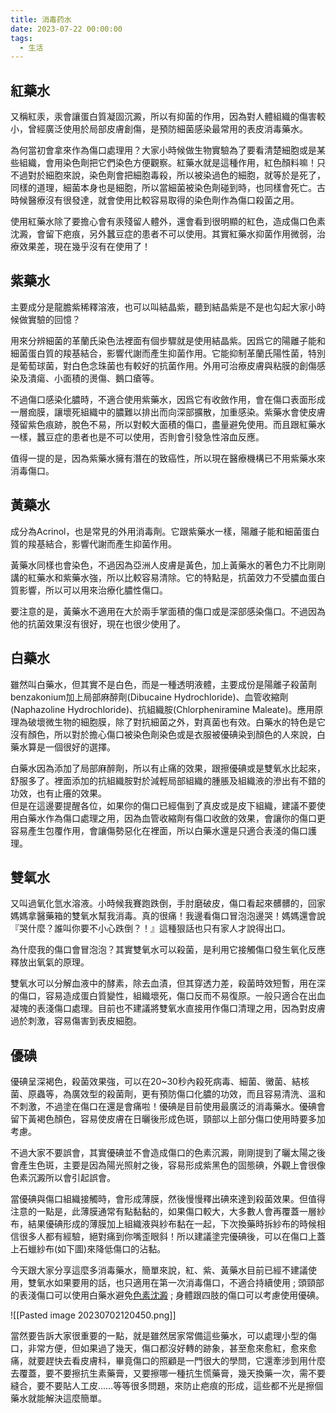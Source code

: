 ```yaml
---
title: 消毒药水
date: 2023-07-22 00:00:00
tags:
  - 生活
---
```



## 紅藥水

又稱紅汞，汞會讓蛋白質凝固沉澱，所以有抑菌的作用，因為對人體組織的傷害較小，曾經廣泛使用於局部皮膚創傷，是預防細菌感染最常用的表皮消毒藥水。

為何當初會拿來作為傷口處理用？大家小時候做生物實驗為了要看清楚細胞或是某些組織，會用染色劑把它們染色方便觀察。紅藥水就是這種作用，紅色顏料嘛！只不過對於細胞來說，染色劑會把細胞毒殺，所以被染過色的細胞，就等於是死了，同樣的道理，細菌本身也是細胞，所以當細菌被染色劑碰到時，也同樣會死亡。古時候醫療沒有很發達，就會使用比較容易取得的染色劑作為傷口殺菌之用。
 <!--more-->
使用紅藥水除了要擔心會有汞殘留人體外，還會看到很明顯的紅色，造成傷口色素沈澱，會留下疤痕，另外蠶豆症的患者不可以使用。其實紅藥水抑菌作用微弱，治療效果差，現在幾乎沒有在使用了！

## 紫藥水

主要成分是龍膽紫稀釋溶液，也可以叫結晶紫，聽到結晶紫是不是也勾起大家小時候做實驗的回憶？


用來分辨細菌的革蘭氏染色法裡面有個步驟就是使用結晶紫。因爲它的陽離子能和細菌蛋白質的羧基結合，影響代謝而產生抑菌作用。它能抑制革蘭氏陽性菌，特別是葡萄球菌，對白色念珠菌也有較好的抗菌作用。外用可治療皮膚與粘膜的創傷感染及潰瘍、小面積的燙傷、鵝口瘡等。

不過傷口感染化膿時，不適合使用紫藥水，因爲它有收斂作用，會在傷口表面形成一層痂膜，讓壞死組織中的膿難以排出而向深部擴散，加重感染。紫藥水會使皮膚殘留紫色痕跡，脫色不易，所以對較大面積的傷口，盡量避免使用。而且跟紅藥水一樣，蠶豆症的患者也是不可以使用，否則會引發急性溶血反應。

值得一提的是，因為紫藥水擁有潛在的致癌性，所以現在醫療機構已不用紫藥水來消毒傷口。

## 黃藥水

成分為Acrinol，也是常見的外用消毒劑。它跟紫藥水一樣，陽離子能和細菌蛋白質的羧基結合，影響代謝而產生抑菌作用。

黃藥水同樣也會染色，不過因為亞洲人皮膚是黃色，加上黃藥水的著色力不比剛剛講的紅藥水和紫藥水強，所以比較容易清除。它的特點是，抗菌效力不受膿血蛋白質影響，所以可以用來治療化膿性傷口。

要注意的是，黃藥水不適用在大於兩手掌面積的傷口或是深部感染傷口。不過因為他的抗菌效果沒有很好，現在也很少使用了。

## 白藥水

雖然叫白藥水，但其實不是白色，而是一種透明液體，主要成份是陽離子殺菌劑benzakonium加上局部麻醉劑(Dibucaine Hydrochloride)、血管收縮劑(Naphazoline Hydrochloride)、抗組織胺(Chlorpheniramine Maleate)。應用原理為破壞微生物的細胞膜，除了對抗細菌之外，對真菌也有效。白藥水的特色是它沒有顏色，所以對於擔心傷口被染色劑染色或是衣服被優碘染到顏色的人來說，白藥水算是一個很好的選擇。

白藥水因為添加了局部麻醉劑，所以有止痛的效果，跟擦優碘或是雙氧水比起來，舒服多了。裡面添加的抗組織胺對於減輕局部組織的腫脹及組織液的滲出有不錯的功效，也有止癢的效果。  
但是在這邊要提醒各位，如果你的傷口已經傷到了真皮或是皮下組織，建議不要使用白藥水作為傷口處理之用，因為血管收縮劑有傷口收斂的效果，會讓你的傷口更容易產生包覆作用，會讓傷勢惡化在裡面，所以白藥水還是只適合表淺的傷口護理。

## 雙氧水

又叫過氧化氫水溶液。小時候我賽跑跌倒，手肘磨破皮，傷口看起來髒髒的，回家媽媽拿醫藥箱的雙氧水幫我消毒。真的很痛！我邊看傷口冒泡泡邊哭！媽媽還會說『哭什麼？誰叫你要不小心跌倒？！』這種狠話也只有家人才說得出口。

為什麼我的傷口會冒泡泡？其實雙氧水可以殺菌，是利用它接觸傷口發生氧化反應釋放出氧氣的原理。

雙氧水可以分解血液中的酵素，除去血漬，但其穿透力差，殺菌時效短暫，用在深的傷口，容易造成蛋白質變性，組織壞死，傷口反而不易復原。一般只適合在出血凝塊的表淺傷口處理。目前也不建議將雙氧水直接用作傷口清理之用，因為對皮膚過於刺激，容易傷害到表皮細胞。

## 優碘

優碘呈深褐色，殺菌效果強，可以在20~30秒內殺死病毒、細菌、黴菌、結核菌、原蟲等，為廣效型的殺菌劑，更有預防傷口化膿的功效，而且容易清洗、溫和不刺激，不過塗在傷口在還是會痛啦！優碘是目前使用最廣泛的消毒藥水。優碘會留下黃褐色顏色，容易使皮膚在日曬後形成色斑，頸部以上部分傷口使用時要多加考慮。

不過大家不要誤會，其實優碘並不會造成傷口的色素沉澱，剛剛提到了曬太陽之後會產生色斑，主要是因為陽光照射之後，容易形成紫黑色的固態碘，外觀上會很像色素沉澱所以會引起誤會。

當優碘與傷口組織接觸時，會形成薄膜，然後慢慢釋出碘來達到殺菌效果。但值得注意的一點是，此薄膜通常有點黏黏的，如果傷口較大，大多數人會再覆蓋一層紗布，結果優碘形成的薄膜加上組織液與紗布黏在一起，下次換藥時拆紗布的時候相信很多人都有經驗，絕對痛到你嘴歪眼斜！所以建議塗完優碘後，可以在傷口上蓋上石蠟紗布(如下圖)來降低傷口的沾黏。

今天跟大家分享這麼多消毒藥水，簡單來說，紅、紫、黃藥水目前已經不建議使用，雙氧水如果要用的話，也只適用在第一次消毒傷口，不適合持續使用 ; 頭頸部的表淺傷口可以使用白藥水避免[色素沈澱](https://www.youtube.com/watch?v=GFCfjCO2-ss&t=549s) ; 身體跟四肢的傷口可以考慮使用優碘。

![[Pasted image 20230702120450.png]]

當然要告訴大家很重要的一點，就是雖然居家常備這些藥水，可以處理小型的傷口，非常方便，但如果過了幾天，傷口都沒好轉的跡象，甚至愈來愈紅，愈來愈痛，就要趕快去看皮膚科，畢竟傷口的照顧是一門很大的學問，它還牽涉到用什麼去覆蓋，要不要擦抗生素藥膏，又要擦哪一種抗生慌藥膏，幾天換藥一次，需不要縫合，要不要貼人工皮……等等很多問題，來防止疤痕的形成，這些都不光是擦個藥水就能解決這麼簡單。
